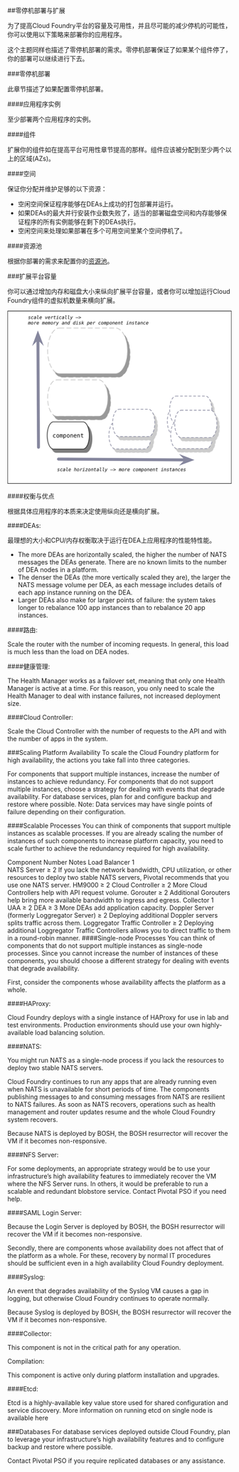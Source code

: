 ##零停机部署与扩展

为了提高Cloud Foundry平台的容量及可用性，并且尽可能的减少停机的可能性，你可以使用以下策略来部署你的应用程序。

这个主题同样也描述了零停机部署的需求。零停机部署保证了如果某个组件停了，你的部署可以继续进行下去。

###零停机部署

此章节描述了如果配置零停机部署。

####应用程序实例

至少部署两个应用程序的实例。

####组件

扩展你的组件如在提高平台可用性章节提高的那样。组件应该被分配到至少两个以上的区域(AZs)。

####空间

保证你分配并维护足够的以下资源：

* 空闲空间保证程序能够在DEAs上成功的打包部署并运行。
* 如果DEAs的最大并行安装作业数失败了，适当的部署磁盘空间和内存能够保证程序的所有实例能够在剩下的DEAs执行。
* 空闲空间来处理如果部署在多个可用空间里某个空间停机了。

####资源池

根据你部署的需求来配置你的[资源池](http://www.google.com/url?q=http%3A%2F%2Fdocs.cloudfoundry.org%2Fbosh%2Fdeployment-basics.html%23resource-pools&sa=D&sntz=1&usg=AFQjCNEyabXy-ymhPvBarCYQP8ZfIeL7pA)。

###扩展平台容量

你可以通过增加内存和磁盘大小来纵向扩展平台容量，或者你可以增加运行Cloud Foundry组件的虚拟机数量来横向扩展。

![扩展平台容量](../images/scale_cf.png)

####权衡与优点

根据具体应用程序的本质来决定使用纵向还是横向扩展。

####DEAs:

最理想的大小和CPU/内存权衡取决于运行在DEA上应用程序的性能特性能。

* The more DEAs are horizontally scaled, the higher the number of NATS messages the DEAs generate. There are no known limits to the number of DEA nodes in a platform.
* The denser the DEAs (the more vertically scaled they are), the larger the NATS message volume per DEA, as each message includes details of each app instance running on the DEA.
* Larger DEAs also make for larger points of failure: the system takes longer to rebalance 100 app instances than to rebalance 20 app instances.

####路由:

Scale the router with the number of incoming requests. In general, this load is much less than the load on DEA nodes.

####健康管理:

The Health Manager works as a failover set, meaning that only one Health Manager is active at a time. For this reason, you only need to scale the Health Manager to deal with instance failures, not increased deployment size.

####Cloud Controller:

Scale the Cloud Controller with the number of requests to the API and with the number of apps in the system.

###Scaling Platform Availability
To scale the Cloud Foundry platform for high availability, the actions you take fall into three categories.

For components that support multiple instances, increase the number of instances to achieve redundancy.
For components that do not support multiple instances, choose a strategy for dealing with events that degrade availability.
For database services, plan for and configure backup and restore where possible.
Note: Data services may have single points of failure depending on their configuration.

####Scalable Processes
You can think of components that support multiple instances as scalable processes. If you are already scaling the number of instances of such components to increase platform capacity, you need to scale further to achieve the redundancy required for high availability.

Component	Number	Notes
Load Balancer	1	
NATS Server	≥ 2	If you lack the network bandwidth, CPU utilization, or other resources to deploy two stable NATS servers, Pivotal recommends that you use one NATS server.
HM9000	≥ 2	
Cloud Controller	≥ 2	More Cloud Controllers help with API request volume.
Gorouter	≥ 2	Additional Gorouters help bring more available bandwidth to ingress and egress.
Collector	1	
UAA	≥ 2	
DEA	≥ 3	More DEAs add application capacity.
Doppler Server (formerly Loggregator Server)	≥ 2	Deploying additional Doppler servers splits traffic across them.
Loggregator Traffic Controller	≥ 2	Deploying additional Loggregator Traffic Controllers allows you to direct traffic to them in a round-robin manner.
####Single-node Processes
You can think of components that do not support multiple instances as single-node processes. Since you cannot increase the number of instances of these components, you should choose a different strategy for dealing with events that degrade availability.

First, consider the components whose availability affects the platform as a whole.

####HAProxy:

Cloud Foundry deploys with a single instance of HAProxy for use in lab and test environments. Production environments should use your own highly-available load balancing solution.

####NATS:

You might run NATS as a single-node process if you lack the resources to deploy two stable NATS servers.

Cloud Foundry continues to run any apps that are already running even when NATS is unavailable for short periods of time. The components publishing messages to and consuming messages from NATS are resilient to NATS failures. As soon as NATS recovers, operations such as health management and router updates resume and the whole Cloud Foundry system recovers.

Because NATS is deployed by BOSH, the BOSH resurrector will recover the VM if it becomes non-responsive.

####NFS Server:

For some deployments, an appropriate strategy would be to use your infrastructure’s high availability features to immediately recover the VM where the NFS Server runs. In others, it would be preferable to run a scalable and redundant blobstore service. Contact Pivotal PSO if you need help.

####SAML Login Server:

Because the Login Server is deployed by BOSH, the BOSH resurrector will recover the VM if it becomes non-responsive.

Secondly, there are components whose availability does not affect that of the platform as a whole. For these, recovery by normal IT procedures should be sufficient even in a high availability Cloud Foundry deployment.

####Syslog:

An event that degrades availability of the Syslog VM causes a gap in logging, but otherwise Cloud Foundry continues to operate normally.

Because Syslog is deployed by BOSH, the BOSH resurrector will recover the VM if it becomes non-responsive.

####Collector:

This component is not in the critical path for any operation.

Compilation:

This component is active only during platform installation and upgrades.

####Etcd:

Etcd is a highly-available key value store used for shared configuration and service discovery. More information on running etcd on single node is available here

###Databases
For database services deployed outside Cloud Foundry, plan to leverage your infrastructure’s high availability features and to configure backup and restore where possible.

Contact Pivotal PSO if you require replicated databases or any assistance.